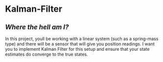 # Kalman-Filter
## _Where the hell am I?_
In this project, youll be working with a linear system (such as a spring-mass type) and there will be a sensor that will give you position readings. I want you to implement Kalman Filter for this setup and ensure that your state estimates do converge to the true states. 
